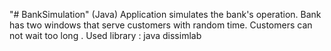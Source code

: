 "# BankSimulation" (Java)
Application simulates the bank's operation. 
Bank has two windows that serve customers with random time. 
Customers can not wait too long . 
Used library : java dissimlab
